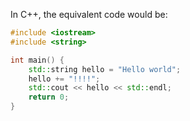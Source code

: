 In C++, the equivalent code would be:

```cpp
#include <iostream>
#include <string>

int main() {
    std::string hello = "Hello world";
    hello += "!!!!";
    std::cout << hello << std::endl;
    return 0;
}
```
